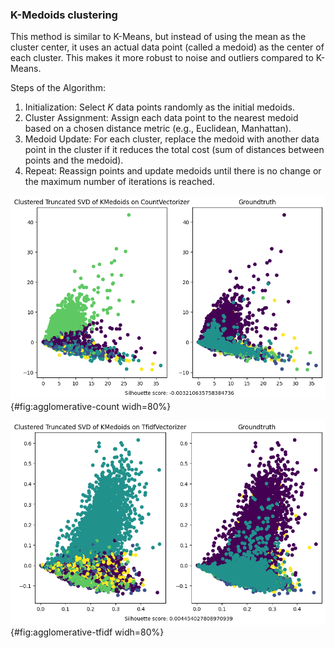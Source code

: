 ### K-Medoids clustering

This method is similar to K-Means, but instead of using the mean as the cluster center, it uses an actual data point (called a medoid) as the center of each cluster. This makes it more robust to noise and outliers compared to K-Means.

Steps of the Algorithm:

1. Initialization: Select $K$ data points randomly as the initial medoids.
2. Cluster Assignment: Assign each data point to the nearest medoid based on a chosen distance metric (e.g., Euclidean, Manhattan).
3. Medoid Update: For each cluster, replace the medoid with another data point in the cluster if it reduces the total cost (sum of distances between points and the medoid).
4. Repeat: Reassign points and update medoids until there is no change or the maximum number of iterations is reached.

![](images/cluster_TruncatedSVD_KMedoids_CountVectorizer.png){#fig:agglomerative-count widh=80%}

![](images/cluster_TruncatedSVD_KMedoids_TfidfVectorizer.png){#fig:agglomerative-tfidf widh=80%}
